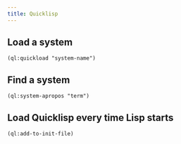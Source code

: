 ```yaml
---
title: Quicklisp
---
```


Load a system
-------------

```common-lisp
(ql:quickload "system-name")
```

Find a system
-------------

```common-lisp
(ql:system-apropos "term")
```

Load Quicklisp every time Lisp starts
-------------------------------------

```common-lisp
(ql:add-to-init-file)
```
